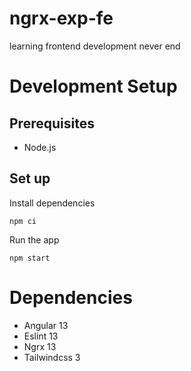 # ngrx-exp-fe
learning frontend development never end

# Development Setup
## Prerequisites
- Node.js

## Set up

Install dependencies
```
npm ci
```

Run the app
```
npm start
```

# Dependencies
- Angular 13
- Eslint 13
- Ngrx 13
- Tailwindcss 3
